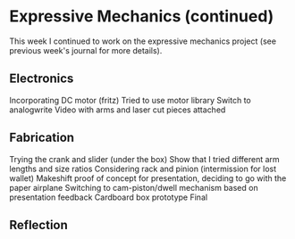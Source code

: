 # Expressive Mechanics (continued)

This week I continued to work on the expressive mechanics project (see previous week's journal for more details).
</br>

## Electronics
Incorporating DC motor (fritz)
Tried to use motor library
Switch to analogwrite
Video with arms and laser cut pieces attached

## Fabrication
Trying the crank and slider (under the box)
Show that I tried different arm lengths and size ratios
Considering rack and pinion
(intermission for lost wallet)
Makeshift proof of concept for presentation, deciding to go with the paper airplane
Switching to cam-piston/dwell mechanism based on presentation feedback
Cardboard box prototype
Final

## Reflection
